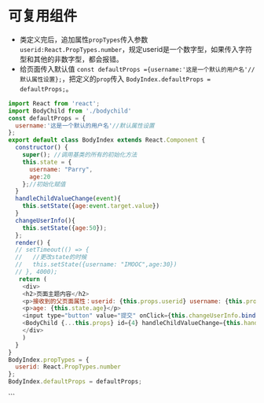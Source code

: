 # 可复用组件

* 类定义完后，追加属性`propTypes`传入参数`userid:React.PropTypes.number`，规定userid是一个数字型，如果传入字符型和其他的非数字型，都会报错。
* 给页面传入默认值 `const defaultProps ={username:'这是一个默认的用户名'//默认属性设置};`，把定义的`prop`传入 `BodyIndex.defaultProps = defaultProps;`。

```js
import React from 'react';
import BodyChild from './bodychild'
const defaultProps = {
  username:'这是一个默认的用户名'//默认属性设置
};
export default class BodyIndex extends React.Component {
  constructor() {
    super(); //调用基类的所有的初始化方法
    this.state = {
      username: "Parry",
      age:20
    };//初始化赋值
  }
  handleChildValueChange(event){
    this.setState({age:event.target.value})
  }
  changeUserInfo(){
    this.setState({age:50});
  };
  render() {
  // setTimeout(() => {
  //   //更改state的时候
  //   this.setState({username: "IMOOC",age:30})
  // }, 4000);
   return (
    <div>
    <h2>页面主题内容</h2>
    <p>接收到的父页面属性：userid: {this.props.userid} username: {this.props.username}</p>
    <p>age: {this.state.age}</p>
    <input type="button" value="提交" onClick={this.changeUserInfo.bind(this,99)}/>
    <BodyChild {...this.props} id={4} handleChildValueChange={this.handleChildValueChange.bind(this)}/>{/*传参数到孙子节点*/}
    </div>
    )
  }
}
BodyIndex.propTypes = {
  userid: React.PropTypes.number
};
BodyIndex.defaultProps = defaultProps;
```



\`\`\`

